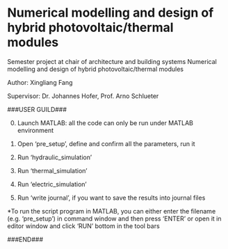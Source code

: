 # Numerical modelling and design of hybrid photovoltaic/thermal modules 
Semester project at chair of architecture and building systems
Numerical modelling and design of hybrid photovoltaic/thermal modules 

Author: Xingliang Fang

Supervisor: Dr. Johannes Hofer, Prof. Arno Schlueter


###USER GUILD###

0. Launch MATLAB: all the code can only be run under MATLAB environment

1. Open ‘pre_setup’, define and confirm all the parameters, run it

2. Run ‘hydraulic_simulation’

3. Run ‘thermal_simulation’

4. Run ‘electric_simulation’

5. Run ‘write journal’, if you want to save the results into journal files

*To run the script program in MATLAB, you can either enter the filename (e.g. ‘pre_setup’) in command window and then press ‘ENTER’ or open it in editor window and click ‘RUN’ bottom in the tool bars

###END###